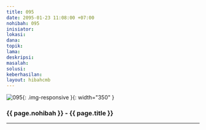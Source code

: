 ```yaml
---
title: 095
date: 2095-01-23 11:08:00 +07:00
nohibah: 095
inisiator: 
lokasi: 
dana: 
topik: 
lama: 
deskripsi: 
masalah: 
solusi: 
keberhasilan: 
layout: hibahcmb
---
```


![095](/static/img/hibahcmb/095.png){: .img-responsive }{: width="350" }

### {{ page.nohibah }} - {{ page.title }}

---
